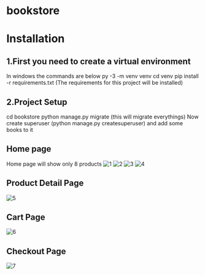 
# bookstore
# Installation

## 1.First you need to create a virtual environment 
In windows the commands are below
py -3 -m venv venv
cd venv
pip install -r requirements.txt  (The requirements for this project will be installed)

## 2.Project Setup 
cd bookstore 
python manage.py migrate (this will migrate everythings)
Now create superuser (python manage.py createsuperuser) and add some books to it

## Home page
Home page will show only 8 products 
![1](https://user-images.githubusercontent.com/35064996/83720866-c8547880-a5ee-11ea-8451-b0474968e564.png)
![2](https://user-images.githubusercontent.com/35064996/83720871-cab6d280-a5ee-11ea-853d-884d3a117de1.png)
![3](https://user-images.githubusercontent.com/35064996/83720873-cc809600-a5ee-11ea-8671-ead7aea80b87.png)
![4](https://user-images.githubusercontent.com/35064996/83720851-c25e9780-a5ee-11ea-81fe-747c193c7248.png)

## Product Detail Page
![5](https://user-images.githubusercontent.com/35064996/83720853-c4285b00-a5ee-11ea-9abc-ea730a60503b.png)

## Cart Page
![6](https://user-images.githubusercontent.com/35064996/83720861-c7234b80-a5ee-11ea-87f1-c846497c5c04.png)
## Checkout Page
![7](https://user-images.githubusercontent.com/35064996/83720863-c7bbe200-a5ee-11ea-96a9-f6dc34e5f65e.png)
